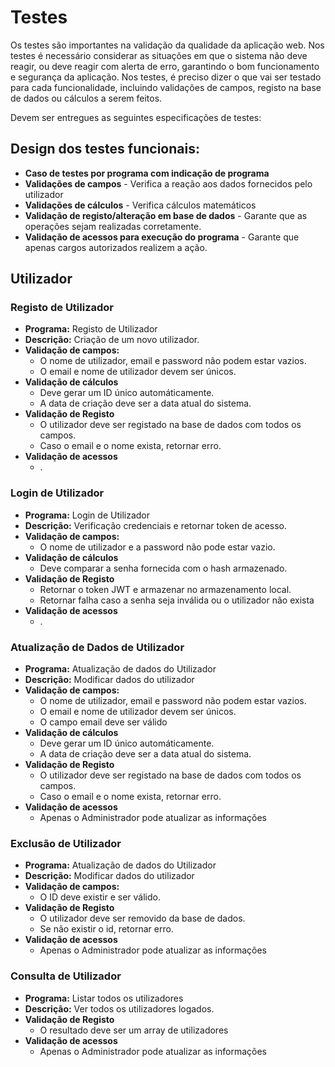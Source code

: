 # Testes

Os testes são importantes na validação da qualidade da aplicação web. Nos testes é necessário considerar as situações em que o sistema não deve reagir, ou deve reagir com alerta de erro, garantindo o bom funcionamento e segurança da aplicação.
Nos testes, é preciso dizer o que vai ser testado para cada funcionalidade, incluindo validações de campos, registo na base de dados ou cálculos a serem feitos.

Devem ser entregues as seguintes especificações de testes: 
## Design dos testes funcionais: 
- **Caso de testes por programa com indicação de programa**
- **Validações de campos** - Verifica a reação aos dados fornecidos pelo utilizador
- **Validações de cálculos** - Verifica cálculos matemáticos
- **Validação de registo/alteração em base de dados** - Garante que as operações sejam realizadas corretamente.
- **Validação de acessos para execução do programa** - Garante que apenas cargos autorizados realizem a ação.

## Utilizador

### Registo de Utilizador
- **Programa:** Registo de Utilizador
- **Descrição:** Criação de um novo utilizador.
- **Validação de campos:**
  - O nome de utilizador, email e password não podem estar vazios.
  -  O email e nome de utilizador devem ser únicos.
- **Validação de cálculos**
  - Deve gerar um ID único automáticamente.
  - A data de criação deve ser a data atual do sistema.
- **Validação de Registo**
  - O utilizador deve ser registado na base de dados com todos os campos.
  - Caso o email e o nome exista, retornar erro.
- **Validação de acessos**
  - .
### Login de Utilizador
- **Programa:** Login de Utilizador
- **Descrição:** Verificação credenciais e retornar token de acesso.
- **Validação de campos:**
  - O nome de utilizador e a password não pode estar vazio.
- **Validação de cálculos**
  - Deve comparar a senha fornecida com o hash armazenado.
- **Validação de Registo**
  - Retornar o token JWT e armazenar no armazenamento local.
  - Retornar falha caso a senha seja inválida ou o utilizador não exista
- **Validação de acessos**
  - .

### Atualização de Dados de Utilizador
- **Programa:** Atualização de dados do Utilizador
- **Descrição:** Modificar dados do utilizador
- **Validação de campos:**
  - O nome de utilizador, email e password não podem estar vazios.
  -  O email e nome de utilizador devem ser únicos.
  -  O campo email deve ser válido
- **Validação de cálculos**
  - Deve gerar um ID único automáticamente.
  - A data de criação deve ser a data atual do sistema.
- **Validação de Registo**
  - O utilizador deve ser registado na base de dados com todos os campos.
  - Caso o email e o nome exista, retornar erro.
- **Validação de acessos**
  - Apenas o Administrador pode atualizar as informações

### Exclusão de Utilizador
- **Programa:** Atualização de dados do Utilizador
- **Descrição:** Modificar dados do utilizador
- **Validação de campos:**
  - O ID deve existir e ser válido.
- **Validação de Registo**
  - O utilizador deve ser removido da base de dados.
  - Se não existir o id, retornar erro.
- **Validação de acessos**
  - Apenas o Administrador pode atualizar as informações

### Consulta de Utilizador
- **Programa:** Listar todos os utilizadores
- **Descrição:** Ver todos os utilizadores logados.
- **Validação de Registo**
  - O resultado deve ser um array de utilizadores 
- **Validação de acessos**
  - Apenas o Administrador pode atualizar as informações
